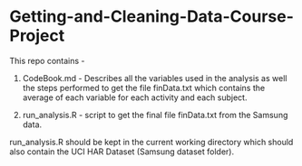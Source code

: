 # Getting-and-Cleaning-Data-Course-Project
This repo contains -

1. CodeBook.md - Describes all the variables used in the analysis as well the steps performed to get the file finData.txt which contains the  average of each variable for each activity and each subject.

2. run_analysis.R - script to get the final file finData.txt from the Samsung data.

run_analysis.R should be kept in the current working directory which should also contain the UCI HAR Dataset (Samsung dataset folder).
